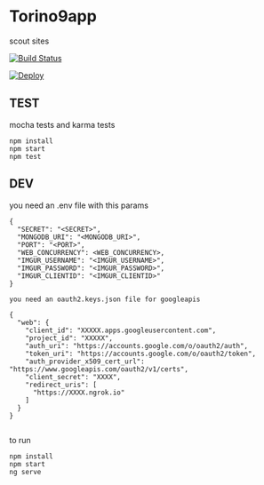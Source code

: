 # Torino9app

scout sites


[![Build Status](https://travis-ci.org/taliento/torino9.svg?branch=master)](https://travis-ci.org/taliento/torino9)

[![Deploy](https://www.herokucdn.com/deploy/button.svg)](https://heroku.com/deploy)


## TEST

mocha tests and karma tests

```
npm install
npm start
npm test
```

## DEV

you need an .env file with this params
```
{
  "SECRET": "<SECRET>",
  "MONGODB_URI": "<MONGODB_URI>",
  "PORT": "<PORT>",
  "WEB_CONCURRENCY": <WEB_CONCURRENCY>,
  "IMGUR_USERNAME": "<IMGUR_USERNAME>",
  "IMGUR_PASSWORD": "<IMGUR_PASSWORD>",
  "IMGUR_CLIENTID": "<IMGUR_CLIENTID>"
}

you need an oauth2.keys.json file for googleapis

{
  "web": {
    "client_id": "XXXXX.apps.googleusercontent.com",
    "project_id": "XXXXX",
    "auth_uri": "https://accounts.google.com/o/oauth2/auth",
    "token_uri": "https://accounts.google.com/o/oauth2/token",
    "auth_provider_x509_cert_url": "https://www.googleapis.com/oauth2/v1/certs",
    "client_secret": "XXXX",
    "redirect_uris": [
      "https://XXXX.ngrok.io"
    ]
  }
}


```

to run

```
npm install
npm start
ng serve
```
